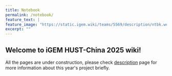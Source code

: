 ```yaml
---
title: Notebook
permalink: /notebook/
feature_text: |
feature_image: "https://static.igem.wiki/teams/5569/description/ntbk.webp"
excerpt: ""
---
```


## Welcome to iGEM HUST-China 2025 wiki!

All the pages are under construction, please check [description](description) page for more information about this year's project briefly.
